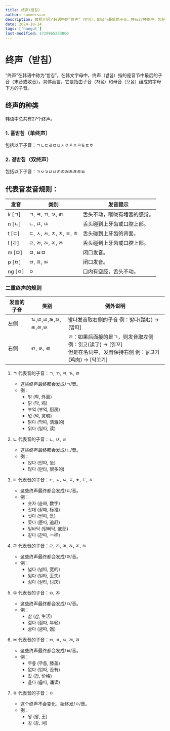 ```yaml
---
title: 终声(받침)
author: summerscar
description: 教程介绍了韩语中的“终声”（받침），即音节最后的子音。共有27种终声，包括单终声和双终声，并详细解释了不同终声的发音规则和示例。掌握终声的发音对提高韩语口语能力至关重要。
date: 2024-10-14
tags: ['hangul']
last-modified: 1729965253000
---
```


# 终声（받침）

“终声”在韩语中称为“받침”。在韩文字母中，终声（받침）指的是音节中最后的子音（末音或收音）。具体而言，它是指由子音（자음）和母音（모음）组成的字母下方的子音。

## 终声的种类

韩语中总共有27个终声。

### 1. **홀받침（单终声）**
包括以下子音：ㄱㄴㄷㄹㅁㅂㅅㅇㅈㅊㅋㅌㅍㅎ

### 2. **곁받침（双终声）**
包括以下子音：ㄲㅆㄳㄵㄶㄺㄻㄼㄽㄾㅀㅄ

## 代表音发音规则：

| 发音  | 类别                             | 发音提示                                       |
|-------|----------------------------------|------------------------------------------------|
| k   [<Speak>ㄱ</Speak>] | ㄱ, ㅋ, ㄲ, ㄳ, ㄺ                 | 舌头不动，喉咙有堵塞的感觉。                   |
| n   [<Speak>ㄴ</Speak>] | ㄴ, ㄵ, ㄶ                        | 舌头碰到上牙齿或口腔上部。                     |
| t   [<Speak>ㄷ</Speak>] | ㄷ, ㅅ, ㅆ, ㅈ, ㅊ, ㅌ, ㅎ        | 舌头碰到上牙齿的背面。                         |
| l   [<Speak>ㄹ</Speak>] | ㄹ, ㄼ, ㄽ, ㄾ, ㅀ                  | 舌头碰到上牙齿或口腔上部。                     |
| m   [<Speak>ㅁ</Speak>] | ㅁ, ㅂㅁ                          | 闭口发音。                                     |
| p   [<Speak>ㅂ</Speak>] | ㅂ, ㅍ, ㅄ                        | 闭口发音。                                     |
| ng  [<Speak>ㅇ</Speak>] | ㅇ                              | 口内有空腔，舌头不动。                         |

### 二重终声的规则

| 发音的子音 | 类别                               | 例外说明                                                                 |
|------------|------------------------------------|--------------------------------------------------------------------------|
| 左侧       | ㄳ,ㄵ,ㄶ,ㄼ,ㄽ,ㄾ,ㅀ,ㅄ | 밟다发音取右侧的子音 例：밟다(踏む) → [밥따]      |
| 右侧       | ㄺ, ㅄ, ㄻ           | ㄺ：如果后面接的是ㄱ，则发音取左侧 例：읽고(读了) → [일꼬]<br/>但是在名词中，发音保持右侧 例：닭고기(鸡肉) → [닥꼬기]     |

1. **ㄱ** 代表音的子音：ㄱ, ㄲ, ㅋ, ㄳ, ㄺ
   - 这些终声最终都会发成/ㄱ/音。
   - 例：
     - <Speak>밖</Speak> (박, 外面)
     - <Speak>닭</Speak> (닥, 鸡)
     - <Speak>부엌</Speak> (부억, 厨房)
     - <Speak>넋</Speak> (넉, 灵魂)
     - <Speak>맑다</Speak> (막따, 清澈的)
     - <Speak>읽다</Speak> (일따, 读)

2. **ㄴ** 代表音的子音：ㄴ, ㄵ, ㄶ
   - 这些终声最终都会发成/ㄴ/音。
   - 例：
     - <Speak>앉다</Speak> (안따, 坐)
     - <Speak>많다</Speak> (만타, 很多的)

3. **ㄷ** 代表音的子音：ㄷ, ㅅ, ㅆ, ㅈ, ㅊ, ㅌ, ㅎ
   - 这些终声最终都会发成/ㄷ/音。
   - 例：
     - <Speak>숫자</Speak> (숟짜, 数字)
     - <Speak>잣대</Speak> (잗때, 标准)
     - <Speak>씻다</Speak> (씯따, 洗)
     - <Speak>쫓다</Speak> (쫃따, 追赶)
     - <Speak>밑바닥</Speak> (믿빠닥, 底部)
     - <Speak>같다</Speak> (갇따, 一样)

4. **ㄹ** 代表音的子音：ㄹ, ㄺ, ㄼ, ㄽ, ㄾ, ㅀ
   - 这些终声最终都会发成/ㄹ/音。
   - 例：
     - <Speak>넓다</Speak> (널따, 宽的)
     - <Speak>잃다</Speak> (일타, 丢失)
     - <Speak>싫다</Speak> (실타, 讨厌)

5. **ㅁ** 代表音的子音：ㅁ, ㄻ
   - 这些终声最终都会发成/ㅁ/音。
   - 例：
     - <Speak>삶</Speak> (삼, 生活)
     - <Speak>젊다</Speak> (점따, 年轻)
     - <Speak>굶다</Speak> (굼따, 饿)

6. **ㅂ** 代表音的子音：ㅂ, ㅍ, ㅄ, ㄼ, ㄿ
   - 这些终声最终都会发成/ㅂ/音。
   - 例：
     - <Speak>무릎</Speak> (무릅, 膝盖)
     - <Speak>없다</Speak> (업따, 没有)
     - <Speak>값</Speak> (갑, 价格)
     - <Speak>읊다</Speak> (읍따, 诵读)

7. **ㅇ** 代表音的子音：ㅇ
   - 这个终声不会变化，始终发/ㅇ/音。
   - 例：
     - <Speak>왕</Speak> (왕, 王)
     - <Speak>강</Speak> (강, 河)
